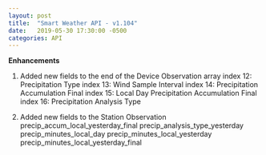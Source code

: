 ```yaml
---
layout: post
title:  "Smart Weather API - v1.104"
date:   2019-05-30 17:30:00 -0500
categories: API
---
```


**Enhancements**
1. Added new fields to the end of the Device Observation array
 index 12: Precipitation Type
 index 13: Wind Sample Interval
 index 14: Precipitation Accumulation Final
 index 15: Local Day Precipitation Accumulation Final
 index 16: Precipitation Analysis Type

2. Added new fields to the Station Observation
 precip_accum_local_yesterday_final
 precip_analysis_type_yesterday
 precip_minutes_local_day
 precip_minutes_local_yesterday
 precip_minutes_local_yesterday_final
